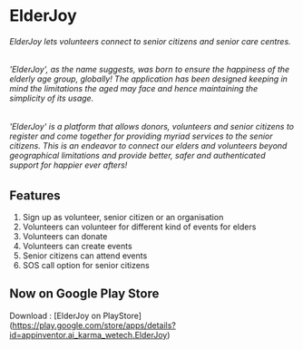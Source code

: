 # ElderJoy

###### ElderJoy lets volunteers connect to senior citizens and senior care centres.

###### 'ElderJoy', as the name suggests, was born to ensure the happiness of the elderly age group, globally! The application has been designed keeping in mind the limitations the aged may face and hence maintaining the simplicity of its usage. 

###### 'ElderJoy' is a platform that allows donors, volunteers and senior citizens to register and come together for providing myriad services to the senior citizens. This is an endeavor to connect our elders and volunteers beyond geographical limitations and provide better, safer and authenticated support for happier ever afters!   

## Features
1. Sign up as volunteer, senior citizen or an organisation
2. Volunteers can volunteer for different kind of events for elders
3. Volunteers can donate
4. Volunteers can create events
5. Senior citizens can attend events
6. SOS call option for senior citizens

## Now on Google Play Store
Download : [ElderJoy on PlayStore] (https://play.google.com/store/apps/details?id=appinventor.ai_karma_wetech.ElderJoy)
